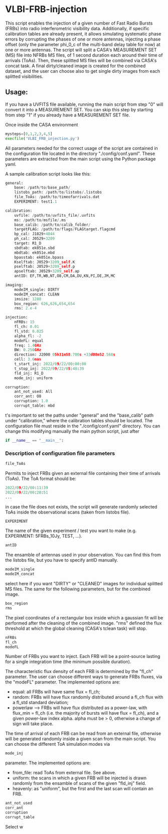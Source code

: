 # VLBI-FRB-injection

This script enables the injection of a given number of Fast Radio Bursts (FRBs) into radio interferometric visibility data.
Additionally, if specific calibration tables are already present, it allows simulating systematic phase errors by corrupting the phases of one or more antennas,
injecting a phase offset (only the parameter phi_0_c of the multi-band delay table for now) at one or more antennas. The script will split a CASA's MEASUREMENT SET (MS)
file into NFRBs MS files, of 1 second duration each around their time of arrivals (ToAs). Then, these splitted MS files will be combined via CASA's concat task.
A final dirty/cleaned image is created for the combined dataset, and the user can choose also to get single dirty images from each splitted visibilities.

## Usage:
If you have a UVFITS file available, running the main script from step "0" will convert it into a MEASUREMENT SET.
You can skip this step by starting from step "1" if you already have a MEASUREMENT SET file.

Once inside the CASA environment

```python
mysteps=[0,1,2,3,4,5]
execfile('VLBI_FRB_injection.py')
```

All parameters needed for the correct usage of the script are contained in the configuration file located in the directory "./config/conf.yaml".
These parameters are extracted from the main script using the Python package yaml.

A sample calibration script looks like this:

```python
general:
    base: /path/to/base_path/
    listobs_path: /path/to/listobs/.listobs
    file_ToAs: /path/to/timeofarrivals.dat
    EXPERIMENT: test1.1

calibration:
    uvfile: /path/to/uvfits_file/.uvfits
    ms: /path/to/msfile/.ms
    base_calib: /path/to/calib_folder/
    targetFLAG: /path/to/flags/FLAGtarget.flagcmd
    bp_cal: J1829+4844
    ph_cal: J0529+3209
    target: R1_D
    sbdtab: ek051e.sbd
    mbdtab: ek051e.mbd
    bpasstab: ek051e.bpass
    Kselftab: J0529+3209_self.K
    pselftab: J0529+3209_self.p
    apselftab: J0529+3209_self.ap
    antID: EF,TR,WB,NT,O8,CM,DA,DU,KN,PI,DE,JM,MC

imaging:
    modeIM_single: DIRTY
    modeIM_concat: CLEAN
    imsize: 1280
    box_region: 626,626,654,654
    rms: 2.e-4

injection:
    nFRBs: 15
    fl_ch: 0.01
    fl_std: 0.025
    alpha_fl: -2
    modeFL: equal
    freq: 1.4GHz
    BW: 0.256GHz
    direction: J2000 05h31m58.700s +33d08m52.568s
    cell: 3.6mas
    t_start_inj: 2022/09/22/00:00:00
    t_stop_inj: 2022/09/22/05:48:39
    fld_inj: R1_D
    mode_inj: uniform

corruption:
    ant_not_used: All
    corr_ant: O8
    corruption: 1.0
    corrupt_table: mbd
```

t's important to set the paths under "general" and the "base_calib" path under "calibration," where the calibration tables should be located.
The configuration file must reside in the "./config/conf.yaml" directory. You can change this modifying manually the main python script, just after

```python
if __name__ == "__main__":
```

### Description of configuration file parameters

```python
file_ToAs
```
Permits to inject FRBs given an external file containing their time of arrivals (ToAs). The ToA format should be:
```python
2022/09/22/00:11:39
2022/09/22/00:28:51
...
```
in case the file does not exists, the script will generate randomly selected ToAs inside the observational scans (taken from listobs file).

```python
EXPERIMENT
```
The name of the given experiment / test you want to make (e.g. EXPERIMENT: 5FRBs_10Jy, TEST, ...).

```python
antID
```
The ensamble of antennas used in your observation. You can find this from the listobs file, but you have to specify antID manually.

```python
modeIM_single
modeIM_concat
```
select here if you want "DIRTY" or "CLEANED" images for individual splitted MS files. The same for the following parameters, but for the combined image.

```python
box_region
rms
```
The pixel coordinates of a rectangular box inside which a gaussian fit will be performed after the cleaning of the combined image. "rms" defined the flux threshold
at which the global cleaning (CASA's tclean task) will stop.

```python
nFRBs
fl_ch
modeFL
```
Number of FRBs you want to inject. Each FRB will be a point-source lasting for a single integration time (the minimum possible duration).

The characteristic flux density of each FRB is determined by the "fl_ch" parameter. The user can choose different ways to generate FRBs fluxes, via the "modeFL"
parameter. The implemented options are:

- equal: all FRBs will have same flux = fl_ch;
- random: FRBs will have flux randomly distributed around a fl_ch flux with a fl_std standard deviation;
- powerlaw --> FRBs will have flux distributed as a power-law, with flux_min = fl_ch (i.e. the majority of bursts will have flux = fl_ch), and a given
power-law index alpha. alpha must be > 0, otherwise a change of sign will take place.

The time of arrival of each FRB can be read from an external file, otherwise will be generated randomly inside a given scan from the main script.
You can choose the different ToA simulation modes via

```python
mode_inj
```
parameter. The implemented options are:
- from_file: read ToAs from external file. See above.
- uniform: the scans in which a given FRB will be injected is drawn randomly from the ensamble of scans of the given "fld_inj" field.
- heavenly: as "uniform", but the first and the last scan will contain an FRB.

```python
ant_not_used
corr_ant
corruption
corrupt_table
```
Select w
